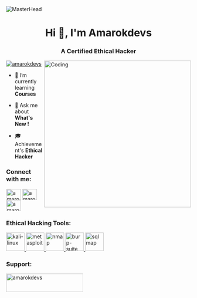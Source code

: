 <img src="https://i.pinimg.com/originals/87/f3/f1/87f3f1425b217691da645e97dbb50d55.gif" alt="MasterHead">
<h1 align="center">Hi 👋, I'm Amarokdevs</h1>
<h3 align="center">A Certified Ethical Hacker</h3>
<img align="right" alt="Coding" width="400" src="https://i.pinimg.com/originals/81/17/8b/81178b47a8598f0c81c4799f2cdd4057.gif">

<p align="left"> <a href="https://twitter.com/amarokdevs" target="blank"><img src="https://img.shields.io/twitter/follow/amarokdevs?logo=twitter&style=for-the-badge" alt="amarokdevs" /></a> </p>

- 🧃 I’m currently learning **Courses**

- 💬 Ask me about **What's New !**

- 🎓 Achievement's **Ethical Hacker**

<h3 align="left">Connect with me:</h3>
<p align="left">
<a href="https://twitter.com/amarokdevs" target="blank"><img align="center" src="https://raw.githubusercontent.com/rahuldkjain/github-profile-readme-generator/master/src/images/icons/Social/twitter.svg" alt="amarokdevs" height="30" width="40" /></a>
<a href="https://instagram.com/amarokdevs" target="blank"><img align="center" src="https://raw.githubusercontent.com/rahuldkjain/github-profile-readme-generator/master/src/images/icons/Social/instagram.svg" alt="amarokdevs" height="30" width="40" /></a>
<a href="https://www.youtube.com/c/amarokdevs" target="blank"><img align="center" src="https://raw.githubusercontent.com/rahuldkjain/github-profile-readme-generator/master/src/images/icons/Social/youtube.svg" alt="amarokdevs" height="30" width="40" /></a>
</p>

<h3 align="left">Ethical Hacking Tools:</h3>
<p align="left"> 
  <!-- Kali Linux (Official) -->
  <a href="https://www.kali.org/" target="_blank" rel="noreferrer"> 
    <img src="https://upload.wikimedia.org/wikipedia/commons/2/2b/Kali-dragon-icon.svg" alt="kali-linux" width="50" height="50"/> 
  </a>
  <!-- Metasploit (GitHub User-Uploaded) -->
  <a href="https://www.metasploit.com/" target="_blank" rel="noreferrer"> 
    <img src="https://raw.githubusercontent.com/rapid7/metasploit-framework/master/documentation/images/metasploit-logo.png" alt="metasploit" width="50" height="50"/> 
  </a>
  <!-- Nmap (Reliable Wiki Source) -->
  <a href="https://nmap.org/" target="_blank" rel="noreferrer"> 
    <img src="https://nmap.org/images/nmap-logo.png" alt="nmap" width="50" height="50"/> 
  </a>
  <!-- Burp Suite (Direct Host from PortSwigger) -->
  <a href="https://portswigger.net/burp" target="_blank" rel="noreferrer"> 
    <img src="https://portswigger.net/cms/images/1d/36/7a738227f524-article-main-burp-suite-logo.png" alt="burp-suite" width="50" height="50"/> 
  </a>
  <!-- SQLmap (Official from Kali) -->
  <a href="https://sqlmap.org/" target="_blank" rel="noreferrer"> 
    <img src="https://www.kali.org/tools/sqlmap/images/sqlmap-logo.svg" alt="sqlmap" width="50" height="50"/> 
  </a>
</p>

<h3 align="left">Support:</h3>
<p><a href="https://www.buymeacoffee.com/amarokdevs "> <img align="left" src="https://cdn.buymeacoffee.com/buttons/v2/default-yellow.png" height="50" width="210" alt="amarokdevs " /></a></p><br><br>
